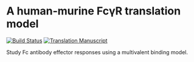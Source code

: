 # A human-murine FcγR translation model

[![Build Status](https://transduc.seas.ucla.edu/buildStatus/icon?job=meyer-lab%2FFcTranslation.jl%2Fmaster)](https://transduc.seas.ucla.edu/job/meyer-lab/job/FcTranslation.jl/job/master/)
[![Translation Manuscript](https://img.shields.io/static/v1?label=manuscript&message=translation&color=blue)](https://transduc.seas.ucla.edu/job/meyer-lab/job/FcTranslation.jl/job/master/Translation_20Paper)

Study Fc antibody effector responses using a multivalent binding model.
